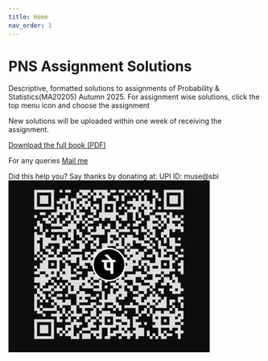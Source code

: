 ```yaml
---
title: Home
nav_order: 1
---
```


# PNS Assignment Solutions

Descriptive, formatted solutions to assignments of Probability & Statistics(MA20205) Autumn 2025.
For assignment wise solutions, click the top menu icon and choose the assignment

New solutions will be uploaded within one week of receiving the assignment.

<a href="https://drive.google.com/file/d/1-lydOYsXYJiMezCjyJIHXsaP0TeLCAKV/view?usp=drive_link">
  Download the full book (PDF)
</a>

For any queries [ Mail me](mailto:yourname@example.com?subject=Regarding%20your%20PNS%20solutions&body=Hello%20Musaib,)


Did this help you? Say thanks by donating at:
UPI ID: muse@sbi
![upi qr](upiqr.jpg)
